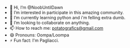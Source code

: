 - 👋 Hi, I’m @NoobUntilDawn
- 👀 I’m interested in participate in this amazing community.
- 🌱 I’m currently learning python and i'm felling extra dumb.
- 💞️ I’m looking to collaborate on anything.
- 📫 How to reach me: potatografics@gmail.com
- 😄 Pronouns:  Oompa/Loompa
- ⚡ Fun fact: I'm Pagliacci.

<!---
NoobUntilDawn/NoobUntilDawn is a ✨ special ✨ repository because its `README.md` (this file) appears on your GitHub profile.
You can click the Preview link to take a look at your changes.
--->
